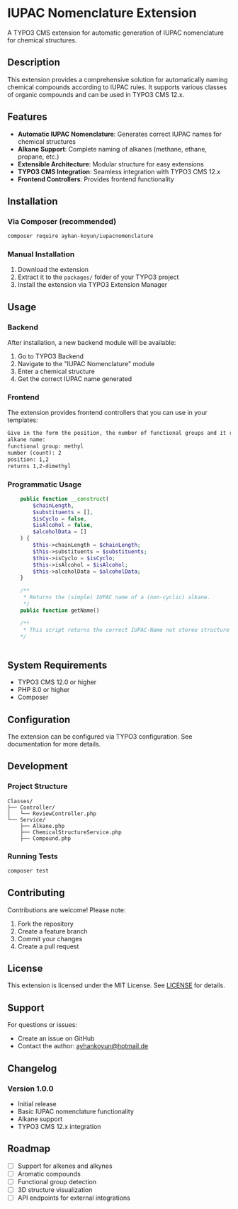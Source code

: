 # IUPAC Nomenclature Extension

A TYPO3 CMS extension for automatic generation of IUPAC nomenclature for chemical structures.

## Description

This extension provides a comprehensive solution for automatically naming chemical compounds according to IUPAC rules. It supports various classes of organic compounds and can be used in TYPO3 CMS 12.x.

## Features

- **Automatic IUPAC Nomenclature**: Generates correct IUPAC names for chemical structures
- **Alkane Support**: Complete naming of alkanes (methane, ethane, propane, etc.)
- **Extensible Architecture**: Modular structure for easy extensions
- **TYPO3 CMS Integration**: Seamless integration with TYPO3 CMS 12.x
- **Frontend Controllers**: Provides frontend functionality

## Installation

### Via Composer (recommended)

```bash
composer require ayhan-koyun/iupacnomenclature
```

### Manual Installation

1. Download the extension
2. Extract it to the `packages/` folder of your TYPO3 project
3. Install the extension via TYPO3 Extension Manager

## Usage

### Backend

After installation, a new backend module will be available:

1. Go to TYPO3 Backend
2. Navigate to the "IUPAC Nomenclature" module
3. Enter a chemical structure
4. Get the correct IUPAC name generated

### Frontend

The extension provides frontend controllers that you can use in your templates:

```html
Give in the form the position, the number of functional groups and it returns the right 
alkane name:
functional group: methyl
number (count): 2
position: 1,2
returns 1,2-dimethyl
```

### Programmatic Usage

```php
    public function __construct(
        $chainLength,
        $substituents = [],
        $isCyclo = false,
        $isAlcohol = false,
        $alcoholData = []
    ) {
        $this->chainLength = $chainLength;
        $this->substituents = $substituents;
        $this->isCyclo = $isCyclo;
        $this->isAlcohol = $isAlcohol;
        $this->alcoholData = $alcoholData;
    }

    /**
     * Returns the (simple) IUPAC name of a (non-cyclic) alkane.
     */
    public function getName()

    /** 
     * This script returns the correct IUPAC-Name not stereo structure 
    */
    
```

## System Requirements

- TYPO3 CMS 12.0 or higher
- PHP 8.0 or higher
- Composer

## Configuration

The extension can be configured via TYPO3 configuration. See documentation for more details.

## Development

### Project Structure

```
Classes/
├── Controller/
│   └── ReviewController.php
└── Service/
    ├── Alkane.php
    ├── ChemicalStructureService.php
    ├── Compound.php
```

### Running Tests

```bash
composer test
```

## Contributing

Contributions are welcome! Please note:

1. Fork the repository
2. Create a feature branch
3. Commit your changes
4. Create a pull request

## License

This extension is licensed under the MIT License. See [LICENSE](LICENSE) for details.

## Support

For questions or issues:

- Create an issue on GitHub
- Contact the author: ayhankoyun@hotmail.de

## Changelog

### Version 1.0.0
- Initial release
- Basic IUPAC nomenclature functionality
- Alkane support
- TYPO3 CMS 12.x integration

## Roadmap

- [ ] Support for alkenes and alkynes
- [ ] Aromatic compounds
- [ ] Functional group detection
- [ ] 3D structure visualization
- [ ] API endpoints for external integrations 